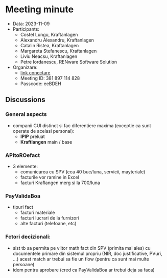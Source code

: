 
# Meeting minute

* Data: 2023-11-09
* Participants:
    * Costel Lungu, Kraftanlagen
    * Alexandru Alexandru, Kraftanlagen
    * Catalin Ristea, Kraftanlagen
    * Margareta Stefanescu, Kraftanlagen
    * Liviu Neacsu, Kraftanlagen
    * Petre Iordanescu, RENware Software Solution
* Organizare:
    * [link conectare](https://teams.microsoft.com/l/meetup-join/19%3ameeting_ZDMwZTczMmUtYmQwMi00YTI1LWExODctMzMzOGZhMGYyNTgx%40thread.v2/0?context=%7b%22Tid%22%3a%224a3d9983-e936-4837-9552-9d9126a92eb0%22%2c%22Oid%22%3a%22f8330678-12cb-46c2-b94e-9966570a3e6f%22%7d)
    * Meeting ID: 381 897 114 828
    * Passcode: eeBDEH




## Discussions

### General aspects

* companii CUI distinct si fac diferentiere maxima (exceptie ca sunt operate de acelasi personal):
    * **IPIP** preluat
    * **Kraftlangen** main / base




### APItoROefact

* 3 elemente:
    * comunicarea cu SPV (cca 40 buc/luna, servicii, mayteriale)
    * facturile vor ramine in Excel
    * facturi Kraflangen merg si la 700/luna




### PayValidaBoa

* tipuri fact
    * facturi materiale
    * facturi lucrari de la furnizori
    * alte facturi (telefoane, etc)





### Fctori decizionali:

* sist tb sa permita pe viitor math fact din SPV (primita mai ales) cu documentele primare din sistemul propriu (NIR, doc justificative, PVuri, ...)
acest match ar trebui sa fie un flow (pentru ca sunt mai multe persoane)
* idem pentru aprobare (cred ca PayValidaBoa ar trebui deja sa faca)




